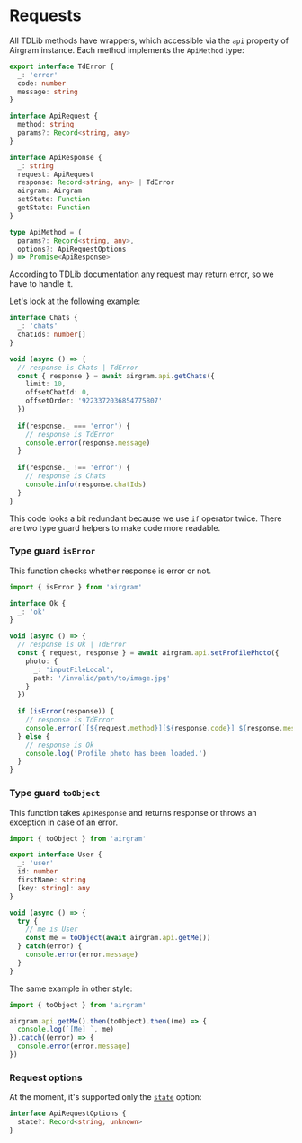 # Requests

All TDLib methods have wrappers, which accessible via the `api` property of Airgram instance. Each method implements the `ApiMethod` type:

```typescript
export interface TdError {
  _: 'error'
  code: number
  message: string
}

interface ApiRequest {
  method: string
  params?: Record<string, any>
}

interface ApiResponse {
  _: string
  request: ApiRequest
  response: Record<string, any> | TdError
  airgram: Airgram
  setState: Function
  getState: Function
}

type ApiMethod = (
  params?: Record<string, any>,
  options?: ApiRequestOptions
) => Promise<ApiResponse>

```

According to TDLib documentation any request may return error, so we have to handle it.

Let's look at the following example:

```typescript
interface Chats {
  _: 'chats'
  chatIds: number[]
}

void (async () => {
  // response is Chats | TdError
  const { response } = await airgram.api.getChats({
    limit: 10,
    offsetChatId: 0,
    offsetOrder: '9223372036854775807'
  })
  
  if(response._ === 'error') {
    // response is TdError
    console.error(response.message)
  }
  
  if(response._ !== 'error') {
    // response is Chats
    console.info(response.chatIds)
  }
}
```

This code looks a bit redundant because we use `if` operator twice. There are two type guard helpers to make code more readable.

### Type guard `isError`

This function checks whether response is error or not.

```typescript
import { isError } from 'airgram'

interface Ok {
  _: 'ok'
}

void (async () => {
  // response is Ok | TdError
  const { request, response } = await airgram.api.setProfilePhoto({
    photo: {
      _: 'inputFileLocal',
      path: '/invalid/path/to/image.jpg'
    }
  })
  
  if (isError(response)) {
    // response is TdError
    console.error(`[${request.method}][${response.code}] ${response.message}`)
  } else {
    // response is Ok
    console.log('Profile photo has been loaded.')
  }
}
```

### Type guard `toObject`

This function takes `ApiResponse` and returns response or throws an exception in case of an error.

```typescript
import { toObject } from 'airgram'

export interface User {
  _: 'user'
  id: number
  firstName: string
  [key: string]: any
}

void (async () => {
  try {
    // me is User
    const me = toObject(await airgram.api.getMe())
  } catch(error) {
    console.error(error.message)
  }
}
```

The same example in other style:

```typescript
import { toObject } from 'airgram'

airgram.api.getMe().then(toObject).then((me) => {
  console.log(`[Me] `, me)
}).catch((error) => {
  console.error(error.message)
})
```

### Request options

At the moment, it's supported only the [`state`](operation-state.md) option:

```typescript
interface ApiRequestOptions {
  state?: Record<string, unknown>
}
```

